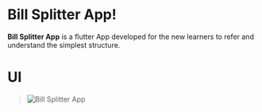 # Bill Splitter App!

**Bill Splitter App** is a flutter App developed for the new learners to refer and understand the simplest structure.


# UI

>![Bill Splitter App](https://photos.app.goo.gl/HQ9fPJJNtDX5PX9o8)


